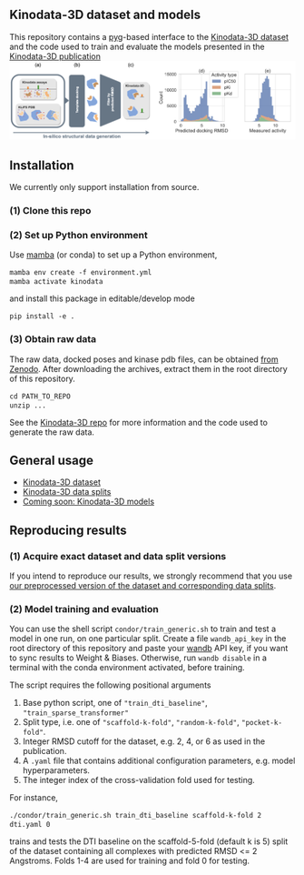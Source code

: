 ## Kinodata-3D dataset and models
This repository contains a [pyg](https://pytorch-geometric.readthedocs.io/en/latest/)-based interface
to the [Kinodata-3D dataset](https://github.com/volkamerlab/kinodata-3D) and the code used to train and evaluate the models
presented in the [Kinodata-3D publication](https://chemrxiv.org/engage/chemrxiv/article-details/658441f7e9ebbb4db96d98e8)
![](_static/dataset_generation.png)
##
## Installation
We currently only support installation from source.
### (1) Clone this repo
### (2) Set up Python environment
Use [mamba](https://mamba.readthedocs.io/en/latest/micromamba-installation.html#umamba-install) (or conda) to set up a Python environment,
```
mamba env create -f environment.yml
mamba activate kinodata
```
and install this package in editable/develop mode
```
pip install -e .
```
### (3) Obtain raw data
The raw data, docked poses and kinase pdb files, can be obtained [from Zenodo](https://zenodo.org/records/10886085). 
After downloading the archives, extract them in the root directory of this repository.
```
cd PATH_TO_REPO
unzip ...
```
See the [Kinodata-3D repo](https://github.com/volkamerlab/kinodata-3D) for more information and the code used to generate the raw data.

## General usage
- [Kinodata-3D dataset](examples/dataset.ipynb)
- [Kinodata-3D data splits](examples/data_splits.ipynb)
- [Coming soon: Kinodata-3D models](examples/models.ipynb)

## Reproducing results
### (1) Acquire exact dataset and data split versions
If you intend to reproduce our results, we strongly recommend that you use [our preprocessed version of the dataset and corresponding data splits](https://zenodo.org/records/10886085).

### (2) Model training and evaluation
You can use the shell script `condor/train_generic.sh` to train and test a model in one run, on one particular split.
Create a file `wandb_api_key` in the root directory of this repository and paste your [wandb](https://wandb.ai/) API key,
if you want to sync results to Weight & Biases.
Otherwise, run `wandb disable` in a terminal with the conda environment activated, before training.

The script requires the following positional arguments
1. Base python script, one of `"train_dti_baseline"`, `"train_sparse_transformer"`
1. Split type, i.e. one of `"scaffold-k-fold"`, `"random-k-fold"`, `"pocket-k-fold"`.
2. Integer RMSD cutoff for the dataset, e.g. 2, 4, or 6 as used in the publication.
3. A `.yaml` file that contains additional configuration parameters, e.g. model hyperparameters.
4. The integer index of the cross-validation fold used for testing.

For instance,
```
./condor/train_generic.sh train_dti_baseline scaffold-k-fold 2 dti.yaml 0
```
trains and tests the DTI baseline on the scaffold-5-fold (default k is 5) split of the dataset
containing all complexes with predicted RMSD <= 2 Angstroms.
Folds 1-4 are used for training and fold 0 for testing.
